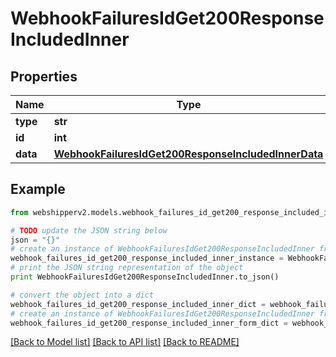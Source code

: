# WebhookFailuresIdGet200ResponseIncludedInner


## Properties
Name | Type | Description | Notes
------------ | ------------- | ------------- | -------------
**type** | **str** |  | [optional] 
**id** | **int** |  | [optional] 
**data** | [**WebhookFailuresIdGet200ResponseIncludedInnerData**](WebhookFailuresIdGet200ResponseIncludedInnerData.md) |  | [optional] 

## Example

```python
from webshipperv2.models.webhook_failures_id_get200_response_included_inner import WebhookFailuresIdGet200ResponseIncludedInner

# TODO update the JSON string below
json = "{}"
# create an instance of WebhookFailuresIdGet200ResponseIncludedInner from a JSON string
webhook_failures_id_get200_response_included_inner_instance = WebhookFailuresIdGet200ResponseIncludedInner.from_json(json)
# print the JSON string representation of the object
print WebhookFailuresIdGet200ResponseIncludedInner.to_json()

# convert the object into a dict
webhook_failures_id_get200_response_included_inner_dict = webhook_failures_id_get200_response_included_inner_instance.to_dict()
# create an instance of WebhookFailuresIdGet200ResponseIncludedInner from a dict
webhook_failures_id_get200_response_included_inner_form_dict = webhook_failures_id_get200_response_included_inner.from_dict(webhook_failures_id_get200_response_included_inner_dict)
```
[[Back to Model list]](../README.md#documentation-for-models) [[Back to API list]](../README.md#documentation-for-api-endpoints) [[Back to README]](../README.md)


